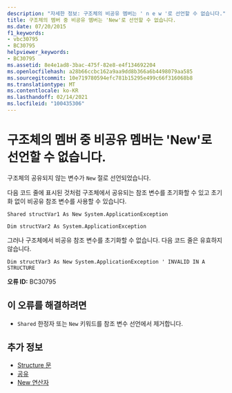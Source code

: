 ```yaml
---
description: "자세한 정보: 구조체의 비공유 멤버는 ' n e w '로 선언할 수 없습니다."
title: 구조체의 멤버 중 비공유 멤버는 'New'로 선언할 수 없습니다.
ms.date: 07/20/2015
f1_keywords:
- vbc30795
- BC30795
helpviewer_keywords:
- BC30795
ms.assetid: 8e4e1ad8-3bac-475f-82e8-e4f134692204
ms.openlocfilehash: a28b66ccbc162a9aa9dd8b366a6b4498079aa585
ms.sourcegitcommit: 10e719780594efc781b15295e499c66f316068b8
ms.translationtype: MT
ms.contentlocale: ko-KR
ms.lasthandoff: 02/14/2021
ms.locfileid: "100435306"
---
```

# <a name="non-shared-members-in-a-structure-cannot-be-declared-new"></a>구조체의 멤버 중 비공유 멤버는 'New'로 선언할 수 없습니다.

구조체의 공유되지 않는 변수가 `New` 절로 선언되었습니다.  
  
 다음 코드 줄에 표시된 것처럼 구조체에서 공유되는 참조 변수를 초기화할 수 있고 초기화 없이 비공유 참조 변수를 사용할 수 있습니다.  
  
 `Shared structVar1 As New System.ApplicationException`  
  
 `Dim structVar2 As System.ApplicationException`  
  
 그러나 구조체에서 비공유 참조 변수를 초기화할 수 없습니다. 다음 코드 줄은 유효하지 않습니다.  
  
 `Dim structVar3 As New System.ApplicationException ' INVALID IN A STRUCTURE`  
  
 **오류 ID:** BC30795  
  
## <a name="to-correct-this-error"></a>이 오류를 해결하려면  
  
- `Shared` 한정자 또는 `New` 키워드를 참조 변수 선언에서 제거합니다.  
  
## <a name="see-also"></a>추가 정보

- [Structure 문](../language-reference/statements/structure-statement.md)
- [공유](../language-reference/modifiers/shared.md)
- [New 연산자](../language-reference/operators/new-operator.md)
